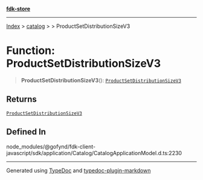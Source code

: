 [**fdk-store**](../../../README.md)
***

[Index](../../../API.md) > [catalog](../../README.md) > [<internal>](../README.md) > ProductSetDistributionSizeV3

# Function: ProductSetDistributionSizeV3

> **ProductSetDistributionSizeV3**(): [`ProductSetDistributionSizeV3`](../type-aliases/type-alias.ProductSetDistributionSizeV3.md)

## Returns

[`ProductSetDistributionSizeV3`](../type-aliases/type-alias.ProductSetDistributionSizeV3.md)

## Defined In

node\_modules/@gofynd/fdk-client-javascript/sdk/application/Catalog/CatalogApplicationModel.d.ts:2230

***
Generated using [TypeDoc](https://typedoc.org/) and [typedoc-plugin-markdown](https://www.npmjs.com/package/typedoc-plugin-markdown)
